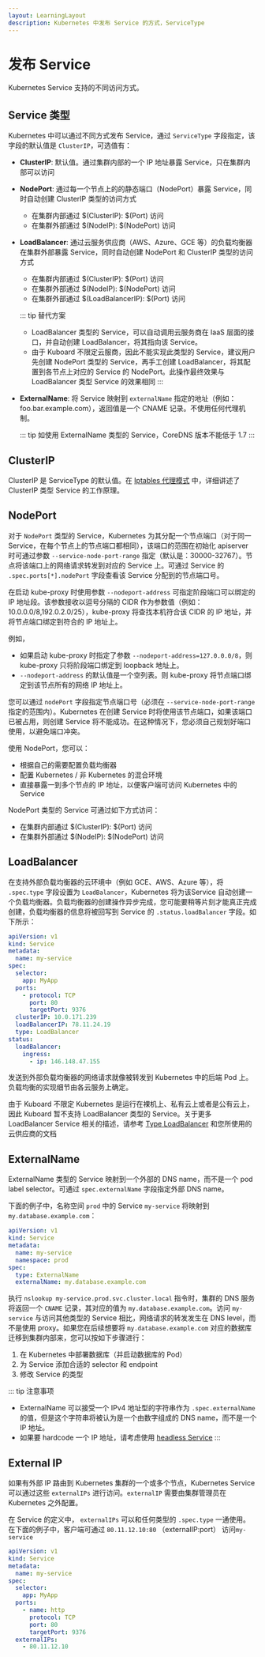 ```yaml
---
layout: LearningLayout
description: Kubernetes 中发布 Service 的方式，ServiceType
---
```


# 发布 Service

Kubernetes Service 支持的不同访问方式。

## Service 类型

Kubernetes 中可以通过不同方式发布 Service，通过 `ServiceType` 字段指定，该字段的默认值是 `ClusterIP`，可选值有：

* **ClusterIP**: <Badge text="Kuboard 已支持" type="success"/> 默认值。通过集群内部的一个 IP 地址暴露 Service，只在集群内部可以访问

* **NodePort**: <Badge text="Kuboard 已支持" type="success"/> 通过每一个节点上的的静态端口（NodePort）暴露 Service，同时自动创建 ClusterIP 类型的访问方式
  * 在集群内部通过 $(ClusterIP): $(Port) 访问
  * 在集群外部通过 $(NodeIP): $(NodePort) 访问

* **LoadBalancer**: <Badge text="Kuboard 不支持" type="error"/> 通过云服务供应商（AWS、Azure、GCE 等）的负载均衡器在集群外部暴露 Service，同时自动创建 NodePort 和 ClusterIP 类型的访问方式
  * 在集群内部通过 $(ClusterIP): $(Port) 访问
  * 在集群外部通过 $(NodeIP): $(NodePort) 访问
  * 在集群外部通过 $(LoadBalancerIP): $(Port) 访问

  ::: tip 替代方案
  * LoadBalancer 类型的 Service，可以自动调用云服务商在 IaaS 层面的接口，并自动创建 LoadBalancer，将其指向该 Service。
  * 由于 Kuboard 不限定云服商，因此不能实现此类型的 Service，建议用户先创建 NodePort 类型的 Service，再手工创建 LoadBalancer，将其配置到各节点上对应的 Service 的 NodePort。此操作最终效果与 LoadBalancer 类型 Service 的效果相同
  :::

* **ExternalName**: <Badge text="Kuboard 暂不支持" type="warn"/> 将 Service 映射到 `externalName` 指定的地址（例如：foo.bar.example.com），返回值是一个 CNAME 记录。不使用任何代理机制。

  ::: tip
  如使用 ExternalName 类型的 Service，CoreDNS 版本不能低于 1.7
  :::

## ClusterIP

ClusterIP 是 ServiceType 的默认值。在 [Iptables 代理模式](service-details.html#iptables-代理模式) 中，详细讲述了 ClusterIP 类型 Service 的工作原理。

## NodePort

对于 `NodePort` 类型的 Service，Kubernetes 为其分配一个节点端口（对于同一 Service，在每个节点上的节点端口都相同），该端口的范围在初始化 apiserver 时可通过参数 `--service-node-port-range` 指定（默认是：30000-32767）。节点将该端口上的网络请求转发到对应的 Service 上。可通过 Service 的 `.spec.ports[*].nodePort` 字段查看该 Service 分配到的节点端口号。

在启动 kube-proxy 时使用参数 `--nodeport-address` 可指定阶段端口可以绑定的 IP 地址段。该参数接收以逗号分隔的 CIDR 作为参数值（例如：10.0.0.0/8,192.0.2.0/25），kube-proxy 将查找本机符合该 CIDR 的 IP 地址，并将节点端口绑定到符合的 IP 地址上。

例如，
* 如果启动 kube-proxy 时指定了参数 `--nodeport-address=127.0.0.0/8`，则 kube-proxy 只将阶段端口绑定到 loopback 地址上。
* `--nodeport-address` 的默认值是一个空列表。则 kube-proxy 将节点端口绑定到该节点所有的网络 IP 地址上。

您可以通过 `nodePort` 字段指定节点端口号（必须在 `--service-node-port-range` 指定的范围内）。Kubernetes 在创建 Service 时将使用该节点端口，如果该端口已被占用，则创建 Service 将不能成功。在这种情况下，您必须自己规划好端口使用，以避免端口冲突。

使用 NodePort，您可以：
* 根据自己的需要配置负载均衡器
* 配置 Kubernetes / 非 Kubernetes 的混合环境
* 直接暴露一到多个节点的 IP 地址，以便客户端可访问 Kubernetes 中的 Service

NodePort 类型的 Service 可通过如下方式访问：
* 在集群内部通过 $(ClusterIP): $(Port) 访问
* 在集群外部通过 $(NodeIP): $(NodePort) 访问

## LoadBalancer

在支持外部负载均衡器的云环境中（例如 GCE、AWS、Azure 等），将 `.spec.type` 字段设置为 `LoadBalancer`，Kubernetes 将为该Service 自动创建一个负载均衡器。负载均衡器的创建操作异步完成，您可能要稍等片刻才能真正完成创建，负载均衡器的信息将被回写到 Service 的 `.status.loadBalancer` 字段。如下所示：

``` yaml
apiVersion: v1
kind: Service
metadata:
  name: my-service
spec:
  selector:
    app: MyApp
  ports:
    - protocol: TCP
      port: 80
      targetPort: 9376
  clusterIP: 10.0.171.239
  loadBalancerIP: 78.11.24.19
  type: LoadBalancer
status:
  loadBalancer:
    ingress:
      - ip: 146.148.47.155
```

发送到外部负载均衡器的网络请求就像被转发到 Kubernetes 中的后端 Pod 上。负载均衡的实现细节由各云服务上确定。

由于 Kuboard 不限定 Kubernetes 是运行在裸机上、私有云上或者是公有云上，因此 Kuboard 暂不支持 LoadBalancer 类型的 Service。关于更多 LoadBalancer Service 相关的描述，请参考 [Type LoadBalancer](https://kubernetes.io/docs/concepts/services-networking/service/#loadbalancer) 和您所使用的云供应商的文档

## ExternalName

ExternalName 类型的 Service 映射到一个外部的 DNS name，而不是一个 pod label selector。可通过 `spec.externalName` 字段指定外部 DNS name。

下面的例子中，名称空间 `prod` 中的 Service `my-service` 将映射到 `my.database.example.com`：

``` yaml
apiVersion: v1
kind: Service
metadata:
  name: my-service
  namespace: prod
spec:
  type: ExternalName
  externalName: my.database.example.com
```

执行 `nslookup my-service.prod.svc.cluster.local` 指令时，集群的 DNS 服务将返回一个 `CNAME` 记录，其对应的值为 `my.database.example.com`。访问 `my-service` 与访问其他类型的 Service 相比，网络请求的转发发生在 DNS level，而不是使用 proxy。如果您在后续想要将 `my.database.example.com` 对应的数据库迁移到集群内部来，您可以按如下步骤进行：
1. 在 Kubernetes 中部署数据库（并启动数据库的 Pod）
2. 为 Service 添加合适的 selector 和 endpoint
3. 修改 Service 的类型

::: tip 注意事项
* ExternalName 可以接受一个 IPv4 地址型的字符串作为 `.spec.externalName` 的值，但是这个字符串将被认为是一个由数字组成的 DNS name，而不是一个 IP 地址。
* 如果要 hardcode 一个 IP 地址，请考虑使用 [headless Service](./service-details.html#headless-services)
:::

## External IP

如果有外部 IP 路由到 Kubernetes 集群的一个或多个节点，Kubernetes Service 可以通过这些 `externalIPs` 进行访问。`externalIP` 需要由集群管理员在 Kubernetes 之外配置。

在 Service 的定义中， `externalIPs` 可以和任何类型的 `.spec.type` 一通使用。在下面的例子中，客户端可通过 `80.11.12.10:80` （externalIP:port） 访问`my-service` 

``` yaml
apiVersion: v1
kind: Service
metadata:
  name: my-service
spec:
  selector:
    app: MyApp
  ports:
    - name: http
      protocol: TCP
      port: 80
      targetPort: 9376
  externalIPs:
    - 80.11.12.10
```
